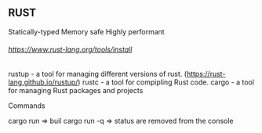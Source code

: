 ## RUST

Statically-typed
Memory safe
Highly performant

###### https://www.rust-lang.org/tools/install

rustup - a tool for managing different versions of rust. (https://rust-lang.github.io/rustup/)
rustc - a tool for compipling Rust code.
cargo - a tool for managing Rust packages and projects

Commands

cargo run => buil
cargo run -q => status are removed from the console
